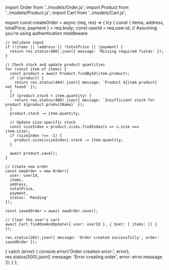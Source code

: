 import Order from '../models/Order.js';
import Product from '../models/Product.js';
import Cart from '../models/Cart.js';

export const createOrder = async (req, res) => {
  try {
    const { items, address, totalPrice, payment } = req.body;
    const userId = req.user.id; // Assuming you're using authentication middleware

    // Validate input
    if (!items || !address || !totalPrice || !payment) {
      return res.status(400).json({ message: 'Missing required fields' });
    }

    // Check stock and update product quantities
    for (const item of items) {
      const product = await Product.findById(item.product);
      if (!product) {
        return res.status(404).json({ message: `Product ${item.product} not found` });
      }
      if (product.stock < item.quantity) {
        return res.status(400).json({ message: `Insufficient stock for product ${product.productName}` });
      }
      product.stock -= item.quantity;
      
      // Update size-specific stock
      const sizeIndex = product.sizes.findIndex(s => s.size === item.size);
      if (sizeIndex !== -1) {
        product.sizes[sizeIndex].stock -= item.quantity;
      }
      
      await product.save();
    }

    // Create new order
    const newOrder = new Order({
      user: userId,
      items,
      address,
      totalPrice,
      payment,
      status: 'Pending'
    });

    const savedOrder = await newOrder.save();

    // Clear the user's cart
    await Cart.findOneAndUpdate({ user: userId }, { $set: { items: [] } });

    res.status(201).json({ message: 'Order created successfully', order: savedOrder });
  } catch (error) {
    console.error('Order creation error:', error);
    res.status(500).json({ message: 'Error creating order', error: error.message });
  }
};